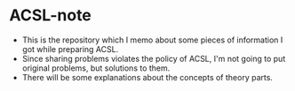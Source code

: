 # ACSL-note
- This is the repository which I memo about some pieces of information I got while preparing ACSL.
- Since sharing problems violates the policy of ACSL, I'm not going to put original problems, but solutions to them.
- There will be some explanations about the concepts of theory parts.

